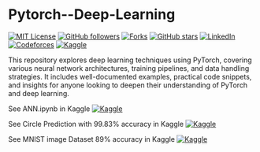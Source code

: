 # Pytorch--Deep-Learning
[![MIT License](https://img.shields.io/badge/license-MIT-green)](https://opensource.org/licenses/MIT)
[![GitHub followers](https://img.shields.io/github/followers/Habibur-02?label=Follow&style=social)](https://github.com/Habibur-02)
[![Forks](https://img.shields.io/github/forks/Habibur-02/Pytorch--Deep-Learning?style=social)](https://github.com/Habibur-02/Pytorch--Deep-Learning/network)
[![GitHub stars](https://img.shields.io/github/stars/Habibur-02/Pytorch--Deep-Learning?style=social)](https://github.com/Habibur-02/Pytorch--Deep-Learning/stargazers)
[![LinkedIn](https://img.shields.io/badge/LinkedIn-blue?logo=linkedin&logoColor=white&style=for-the-badge)](https://www.linkedin.com/in/habibur02/)
[![Codeforces](https://img.shields.io/badge/Codeforces-1f8acb?logo=codeforces&logoColor=white&style=for-the-badge)](https://codeforces.com/profile/habibur02)
[![Kaggle](https://img.shields.io/badge/Kaggle-Notebook-006400?logo=kaggle&logoColor=white&style=for-the-badge)](https://www.kaggle.com/code/habibur02/ann-with-pytorch)



This repository explores deep learning techniques using PyTorch, covering various neural network architectures, training pipelines, and data handling strategies. It includes well-documented examples, practical code snippets, and insights for anyone looking to deepen their understanding of PyTorch and deep learning.

See ANN.ipynb in Kaggle [![Kaggle](https://img.shields.io/badge/Kaggle-Notebook-006400?logo=kaggle&logoColor=white&style=for-the-badge)](https://www.kaggle.com/code/habibur02/ann-with-pytorch)

See Circle Prediction with 99.83% accuracy in Kaggle [![Kaggle](https://img.shields.io/badge/Kaggle-Notebook-006400?logo=kaggle&logoColor=white&style=for-the-badge)](https://www.kaggle.com/code/habibur02/ann-for-circle-with-99-83-accuracy)


See MNIST image Dataset 89% accuracy in Kaggle [![Kaggle](https://img.shields.io/badge/Kaggle-Notebook-006400?logo=kaggle&logoColor=white&style=for-the-badge)](https://www.kaggle.com/code/habibur02/image-classifier-fashion-mnist)
